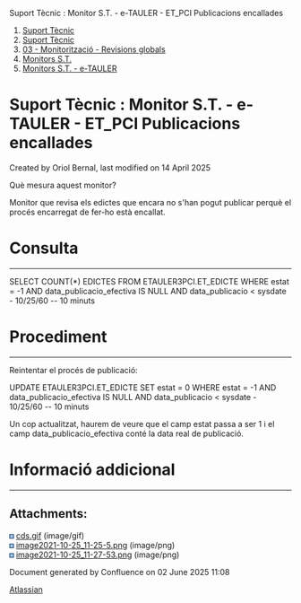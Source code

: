 Suport Tècnic : Monitor S.T. - e-TAULER - ET\_PCI Publicacions encallades  

1.  [Suport Tècnic](index.html)
2.  [Suport Tècnic](13893782.html)
3.  [03 - Monitorització - Revisions globals](26313327.html)
4.  [Monitors S.T.](Monitors-S.T._41522177.html)
5.  [Monitors S.T. - e-TAULER](Monitors-S.T.---e-TAULER_127598666.html)

Suport Tècnic : Monitor S.T. - e-TAULER - ET\_PCI Publicacions encallades
=========================================================================

Created by Oriol Bernal, last modified on 14 April 2025

Què mesura aquest monitor?

Monitor que revisa els edictes que encara no s'han pogut publicar perquè el procés encarregat de fer-ho està encallat.

**Consulta**
============

* * *

SELECT COUNT(\*) EDICTES
FROM ETAULER3PCI.ET\_EDICTE
WHERE estat = -1
AND data\_publicacio\_efectiva IS NULL
AND data\_publicacio < sysdate - 10/25/60 -- 10 minuts

**Procediment**
===============

* * *

Reintentar el procés de publicació:

UPDATE ETAULER3PCI.ET\_EDICTE
SET estat = 0
WHERE estat = -1
AND data\_publicacio\_efectiva IS NULL
AND data\_publicacio < sysdate - 10/25/60 -- 10 minuts

Un cop actualitzat, haurem de veure que el camp estat passa a ser 1 i el camp data\_publicacio\_efectiva conté la data real de publicació.

**Informació addicional**
=========================

* * *

  

  

Attachments:
------------

![](images/icons/bullet_blue.gif) [cds.gif](attachments/127598680/127598681.gif) (image/gif)  
![](images/icons/bullet_blue.gif) [image2021-10-25\_11-25-5.png](attachments/127598680/127598682.png) (image/png)  
![](images/icons/bullet_blue.gif) [image2021-10-25\_11-27-53.png](attachments/127598680/127598683.png) (image/png)  

Document generated by Confluence on 02 June 2025 11:08

[Atlassian](http://www.atlassian.com/)
